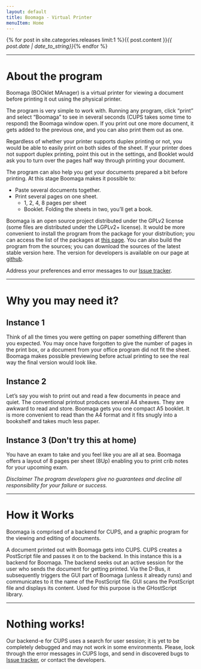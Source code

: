 ```yaml
---
layout: default
title: Boomaga - Virtual Printer
menuItem: Home
---
```


{% for post in site.categories.releases limit:1 %}{{ post.content }}<i>{{ post.date | date_to_string}}</i>{% endfor %}

----------------------------

About the program
=================

Boomaga (BOOklet MAnager) is a virtual printer for viewing a document before printing it out using the physical printer.

The program is very simple to work with. Running any program, click “print” and select “Boomaga” to see in several seconds (CUPS takes some time to respond) the Boomaga window open. If you print out one more document, it gets added to the previous one, and you can also print them out as one.

Regardless of whether your printer supports duplex printing or not, you would be able to easily print on both sides of the sheet. If your printer does not support duplex printing, point this out in the settings, and Booklet would ask you to turn over the pages half way through printing your document.

The program can also help you get your documents prepared a bit before printing. At this stage Boomaga makes it possible to:

* Paste several documents together.
* Print several pages on one sheet.
    * 1, 2, 4, 8 pages per sheet
    * Booklet. Folding the sheets in two, you’ll get a book.

    
Boomaga is an open source project distributed under the GPLv2 license (some files are distributed under the LGPLv2+ license). It would be more convenient to install the program from the package for your distribution; you can access the list of the packages at [this page](download). You can also build the program from the sources; you can download the sources of the latest stable version here. The version for developers is available on our page at [github](https://github.com/Boomaga/boomaga).

Address your preferences and error messages to our [Issue tracker](https://github.com/Boomaga/boomaga/issues).

----------------------------

Why you may need it?
====================

Instance 1
----------

Think of all the times you were getting on paper something different than you expected. You may once have forgotten to give the number of pages in the print box, or a document from your office program did not fit the sheet. Boomaga makes possible previewing before actual printing to see the real way the final version would look like.

Instance 2
----------

Let’s say you wish to print out and read a few documents in peace and quiet. The conventional printout produces several A4 sheaves. They are awkward to read and store. Boomaga gets you one compact A5 booklet. It is more convenient to read than the A4 format and it fits snugly into a bookshelf and takes much less paper.

Instance 3 (Don't try this at home)
-----------------------------------

You have an exam to take and you feel like you are all at sea. Boomaga offers a layout of 8 pages per sheet (8Up) enabling you to print crib notes for your upcoming exam.

  *Disclaimer*
  *The program developers give no guarantees and decline all responsibility for your failure or success.*

----------------------------  
  
How it Works
============

Boomaga is comprised of a backend for CUPS, and a graphic program for the viewing and editing of documents.

A document printed out with Boomaga gets into CUPS. CUPS creates a PostScript file and passes it on to the backend. In this instance this is a backend for Boomaga. The backend seeks out an active session for the user who sends the document for getting printed. Via the D-Bus, it subsequently triggers the GUI part of Boomaga (unless it already runs) and communicates to it the name of the PostScript file. GUI scans the PostScript file and displays its content. Used for this purpose is the GHostScript library.

----------------------------

Nothing works!
==============

Our backend-е for CUPS uses a search for user session; it is yet to be completely debugged and may not work in some environments. Please, look through the error messages in CUPS logs, and send in discovered bugs to [Issue tracker](https://github.com/Boomaga/boomaga/issues), or contact the developers.
